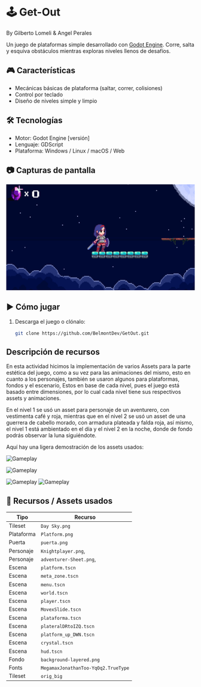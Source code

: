 # 🕹️ Get-Out
By Gilberto Lomeli & Angel Perales

Un juego de plataformas simple desarrollado con [Godot Engine](https://godotengine.org/). Corre, salta y esquiva obstáculos mientras exploras niveles llenos de desafíos.

## 🎮 Características

- Mecánicas básicas de plataforma (saltar, correr, colisiones)
- Control por teclado
- Diseño de niveles simple y limpio

## 🛠️ Tecnologías

- Motor: Godot Engine [versión]
- Lenguaje: GDScript
- Plataforma: Windows / Linux / macOS / Web

## 📷 Capturas de pantalla

![Gameplay](https://github.com/BelmontDev/GetOut/blob/1bd3323c3eb72012422e21b3d4ac0ac8671c18f3/game.png)

## ▶️ Cómo jugar

1. Descarga el juego o clónalo:
   ```bash
   git clone https://github.com/BelmontDev/GetOut.git

## Descripción de recursos 

En esta actividad hicimos la implementación de varios Assets para la parte estética del juego, como a su vez para las animaciones del mismo, esto en cuanto a los personajes, también se usaron algunos para plataformas, fondos y el escenario, Estos en base de cada nivel, pues el juego está basado entre dimensiones, por lo cual cada nivel tiene sus respectivos assets y animaciones.

En el nivel 1 se usó un asset para personaje de un aventurero, con vestimenta café y roja, mientras que en el nivel 2 se usó un asset de una guerrera de cabello morado, con armadura plateada y falda roja, así mismo, el nivel 1 está ambientado en el día y el nivel 2 en la noche, donde de fondo podrás observar la luna siguiéndote.

Aquí hay una ligera demostración de los assets usados:

![Gameplay](https://github.com/BelmontDev/GetOut/blob/level1base/capturas/Captura%20de%20pantalla%202025-07-06%20200428.png)                                                              

![Gameplay](https://github.com/BelmontDev/GetOut/blob/level1base/capturas/Captura%20de%20pantalla%202025-07-06%20200530.png)  

![Gameplay](https://github.com/BelmontDev/GetOut/blob/level1base/capturas/Day%20Sky.png)                                                               ![Gameplay](https://github.com/BelmontDev/GetOut/blob/main/Game/Level2/Assets/Map/4%20background/1.png) 


## 🎨 Recursos / Assets usados

| Tipo        | Recurso                                     |
|-------------|----------------------------------------------|
| Tileset     | `Day Sky.png`                     |
| Plataforma     | `Platform.png`                     | 
| Puerta     | `puerta.png`                     |
| Personaje   | `Knightplayer.png`,        | 
| Personaje   | `adventurer-Sheet.png`,        |
| Escena    | `platform.tscn`                       | 
| Escena    | `meta_zone.tscn`                       |
| Escena    | `menu.tscn`                       |
| Escena    | `world.tscn`                       | 
| Escena    | `player.tscn`                       |
| Escena    | `MovexSlide.tscn`                       |
| Escena    | `plataforma.tscn`                       |
| Escena    | `plateralDRtoIZQ.tscn`                       |
| Escena    | `platform_up_DWN.tscn`                       |
| Escena    | `crystal.tscn`                       |
| Escena    | `hud.tscn`                       |
| Fondo       | `background-layered.png`                     | 
| Fonts      | `MegamaxJonathanToo-YqOq2.TrueType`                             | 
| Tileset     | `orig_big`            | 

